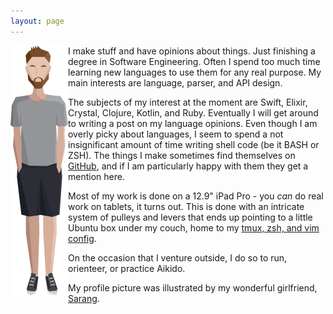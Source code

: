 ```yaml
---
layout: page
---
```


<img align="left" src="/images/vector-me-smaller.png" height="400" id="me-image">

I make stuff and have opinions about things. Just finishing a degree in Software Engineering. Often I spend too much time learning new languages to use them for any real purpose. My main interests are language, parser, and API design.

The subjects of my interest at the moment are Swift, Elixir, Crystal, Clojure, Kotlin, and Ruby. Eventually I will get around to writing a post on my language opinions. Even though I am overly picky about languages, I seem to spend a not insignificant amount of time writing shell code (be it BASH or ZSH). The things I make sometimes find themselves on [GitHub](https://github.com/javanut13), and if I am particularly happy with them they get a mention here.

Most of my work is done on a 12.9" iPad Pro - you _can_ do real work on tablets, it turns out. This is done with an intricate system of pulleys and levers that ends up pointing to a little Ubuntu box under my couch, home to my [tmux, zsh, and vim config](https://github.com/javanut13/dotfiles).

On the occasion that I venture outside, I do so to run, orienteer, or practice Aikido.

My profile picture was illustrated by my wonderful girlfriend, [Sarang](https://twitter.com/sarangleehan).
